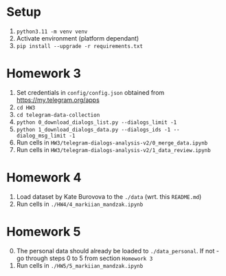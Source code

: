 # Setup
1. `python3.11 -m venv venv`
2. Activate environment (platform dependant)
3. `pip install --upgrade -r requirements.txt`

# Homework 3
1. Set credentials in `config/config.json` obtained from https://my.telegram.org/apps
2. `cd HW3`
3. `cd telegram-data-collection`
4. `python 0_download_dialogs_list.py --dialogs_limit -1`
5. `python 1_download_dialogs_data.py --dialogs_ids -1 --dialog_msg_limit -1`
6. Run cells in `HW3/telegram-dialogs-analysis-v2/0_merge_data.ipynb`
7. Run cells in `HW3/telegram-dialogs-analysis-v2/1_data_review.ipynb`

# Homework 4
1. Load dataset by Kate Burovova to the `./data` (wrt. this `README.md`)
2. Run cells in `./HW4/4_markiian_mandzak.ipynb`

# Homework 5
0. The personal data should already be loaded to `./data_personal`. If not - go through steps 0 to 5 from section `Homework 3`
1. Run cells in `./HW5/5_markiian_mandzak.ipynb`                                          